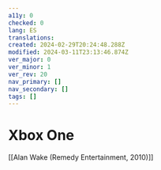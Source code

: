 ```yaml
---
a11y: 0
checked: 0
lang: ES
translations: 
created: 2024-02-29T20:24:48.288Z
modified: 2024-03-11T23:13:46.874Z
ver_major: 0
ver_minor: 1
ver_rev: 20
nav_primary: []
nav_secondary: []
tags: []
---
```

# Xbox One

[[Alan Wake (Remedy Entertainment, 2010)]]